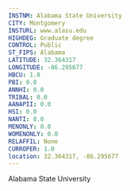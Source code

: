 ```yaml
---
INSTNM: Alabama State University
CITY: Montgomery
INSTURL: www.alasu.edu
HIGHDEG: Graduate degree
CONTROL: Public
ST_FIPS: Alabama
LATITUDE: 32.364317
LONGITUDE: -86.295677
HBCU: 1.0
PBI: 0.0
ANNHI: 0.0
TRIBAL: 0.0
AANAPII: 0.0
HSI: 0.0
NANTI: 0.0
MENONLY: 0.0
WOMENONLY: 0.0
RELAFFIL: None
CURROPER: 1.0
location: 32.364317, -86.295677
---
```

Alabama State University